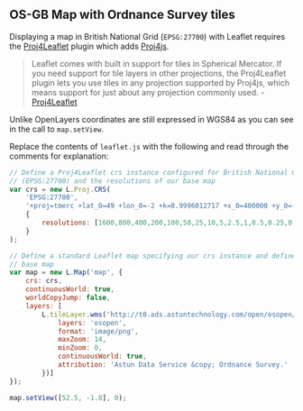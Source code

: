 ## OS-GB Map with Ordnance Survey tiles

Displaying a map in British National Grid (`EPSG:27700`) with Leaflet requires the [Proj4Leaflet](https://github.com/kartena/Proj4Leaflet) plugin which adds [Proj4js](http://proj4js.org/).

> Leaflet comes with built in support for tiles in Spherical Mercator. If you need support for tile layers in other projections, the Proj4Leaflet plugin lets you use tiles in any projection supported by Proj4js, which means support for just about any projection commonly used. - [Proj4Leaflet](https://github.com/kartena/Proj4Leaflet)

Unlike OpenLayers coordinates are still expressed in WGS84 as you can see in the call to `map.setView`.

Replace the contents of `leaflet.js` with the following and read through the comments for explanation:

```javascript
// Define a Proj4Leaflet crs instance configured for British National Grid
// (EPSG:27700) and the resolutions of our base map
var crs = new L.Proj.CRS(
    'EPSG:27700',
    '+proj=tmerc +lat_0=49 +lon_0=-2 +k=0.9996012717 +x_0=400000 +y_0=-100000 +ellps=airy +datum=OSGB36 +units=m +no_defs',
    {
        resolutions: [1600,800,400,200,100,50,25,10,5,2.5,1,0.5,0.25,0.125,0.0625]
    }
);

// Define a standard Leaflet map specifying our crs instance and define a WMS
// base map
var map = new L.Map('map', {
    crs: crs,
    continuousWorld: true,
    worldCopyJump: false,
    layers: [
        L.tileLayer.wms('http://t0.ads.astuntechnology.com/open/osopen/service', {
            layers: 'osopen',
            format: 'image/png',
            maxZoom: 14,
            minZoom: 0,
            continuousWorld: true,
            attribution: 'Astun Data Service &copy; Ordnance Survey.'
        })]
});

map.setView([52.5, -1.8], 0);
```
